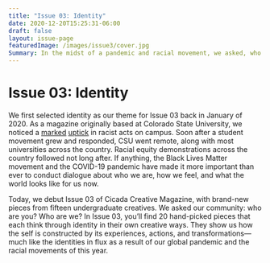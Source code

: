 ```yaml
---
title: "Issue 03: Identity"
date: 2020-12-20T15:25:31-06:00
draft: false
layout: issue-page
featuredImage: /images/issue3/cover.jpg
Summary: In the midst of a pandemic and racial movement, we asked, who are you? Who are we?
---
```


# Issue 03: Identity

We first selected identity as our theme for Issue 03 back in January of 2020. As a magazine originally based at Colorado State University, we noticed a <u>[marked](https://collegian.com/2019/09/category-news-swastika-drawing-found-on-wall-in-aggie-village/)</u> <u>[uptick](https://www.nbcnews.com/news/nbcblk/white-colorado-state-students-won-t-be-punished-over-blackface-n1053126)</u> in racist acts on campus. Soon after a student movement grew and responded, CSU went remote, along with most universities across the country. Racial equity demonstrations across the country followed not long after. If anything, the Black Lives Matter movement and the COVID-19 pandemic have made it more important than ever to conduct dialogue about who we are, how we feel, and what the world looks like for us now.  

Today, we debut Issue 03 of Cicada Creative Magazine, with brand-new pieces from fifteen undergraduate creatives. We asked our community: who are you? Who are we? In Issue 03, you’ll find 20 hand-picked pieces that each think through identity in their own creative ways. They show us how the self is constructed by its experiences, actions, and transformations—much like the identities in flux as a result of our global pandemic and the racial movements of this year.
   